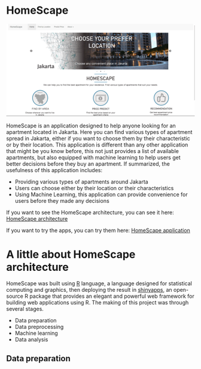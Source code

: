# HomeScape

![](https://github.com/MF-Faqih/HomeScape/blob/main/app-gif.gif)

HomeScape is an application designed to help anyone looking for an apartment located in Jakarta. Here you can find various types of apartment spread in Jakarta, either if you want to choose them by their characteristic or by their location. This application is different than any other application that might be you know before, this not just provides a list of available apartments, but also equipped with machine learning to help users get better decisions before they buy an apartment. If summarized, the usefulness of this application includes:

- Providing various types of apartments around Jakarta
- Users can choose either by their location or their characteristics
- Using Machine Learning, this application can provide convenience for users before they made any decisions

If you want to see the HomeScape architecture, you can see it here: [HomeScape architecture](https://rpubs.com/MF-Faqih/HomeScape-Architecture)

If you want to try the apps, you can try them here: [HomeScape application](https://mffaqih.shinyapps.io/homescape/)

# A little about HomeScape architecture

HomeScape was built using [R](https://www.r-project.org/about.html) language, a language designed for statistical computing and graphics, then deploying the result in [shinyapps](https://www.rstudio.com/products/shiny/), an open-source R package that provides an elegant and powerful web framework for building web applications using R. The making of this project was through several stages.

  - Data preparation
  - Data preprocessing
  - Machine learning
  - Data analysis

## Data preparation


